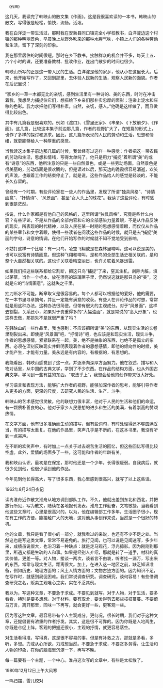      《作画》 

  这几天，我读完了韩映山的散文集《作画》。这是我很喜欢读的一本书，韩映山的散文，写得很是轻松，愉快，流畅，活泼。 

  我在白洋淀一带生活过，那时我在安新县同口镇完全小学校教书，白洋淀边这个村镇的那种明丽景色，早晨晚上从野外吹来的那种水腥气味，小镇上人们的各种劳动和生活，留下了深刻的印象。 

  我在那里居住的时间很短，那时在乡下教书，接触群众的机会并不多，每天上五、六个小时的课，还要准备教材、批改作业，连出门散步的时间也很少。 

  韩映山所写的正是这一带人民的生活。白洋淀是他的家乡，他从小在这里长大。后来，他开始写作了，又回到那里，去体验人民新的生活，观察人民新的面貌。作者在后记里说： 

  “家乡的一草一木都无比的亲切，感到生活里有一种诗的、美的东西，时时在冲击着我，我想尽力捕捉住它们，想描绘下乡亲们那朴实忠厚的面影；渲染上淀水和庄稼的色彩。我力求把他们写得朴素，自然，亲切，感人。”他确是这样做了，而且做得比较出色。 

  其中有几篇我是很喜欢的。例如《渡口》、《雪里还家》、《串亲》、《下放前夕》、《作画》。这几篇，比较这本集子前边那几篇，作者的视野扩大了，在短篇的形式上，也作了多样的探讨和追求。因此，这几篇所表现的人民的劳动和生活，思想和情绪，就更能够给人一种厚重的感觉。 

  当我读这本集子前边那几篇的时候，我曾经有过这样一种感觉：作者把这一带农民的劳动和生活，思想和情绪，写得太单纯了。他只是用力“捕捉”着所谓“美”的或有“诗意”的东西，他所注意的只是一些自然景色，或是一些劳动场面。自然景色是很美丽的，劳动场面是很欢腾的，但是读过以后，那天边的晚霞很容易消逝，欢笑的声浪，也跟着工作的结束停止了。就是说，这些作品给人的感觉是轻淡的，不能长久存留的。 

  曾经有一个时期，有些评论家在一些人的作品里，发现了所谓“独具风格”、“诗情画意”、“抒情诗”、“风景画”，甚至“女人头上的珠花”。我读了这些评论，有时感到很是茫然。 

  按说，什么作家都是有他自己的风格的，这里所谓“独具风格”，究竟是些什么内容？有些评论，不是从作品的全部内容和它的全部感染力量着眼，不是从作品反映的现实，所表现的时代精神，以及人民在某一时期的思想感情着眼，而仅仅从作品的某些章节和文字着眼，使得一些读者在阅读这些作品的时候，就只是去“捕捉”美丽的字句，诗意的情调。在他们开始写作的时候就不知不觉地受到影响。 

  不妨打这样一个比喻：有一只鸟，凌空飞翔或是在森林里啼叫，这可以说是美的，也可以说富有诗情画意。但这种飞翔和啼叫，是和鸟的全部生活史相关联的，是和整个大自然相关联的。这也许关联着晴空丽日，也许关联着风暴迅雷。 

  如果我们把这些联系都给它割断，把这只鸟“捕捉”了来，窒其生机，剖除内脏，填以茅草，当作一个标本，放在漂亮的玻璃匣子里，仍然说这就是那只鸟的“美”，这就是它的“诗情画意”。这就失之千里。 

  抽刀断水不可能，断章取义是很容易的。每个人都可以根据他的爱好，他的需要，在一本书里寻章摘句，并且一定能有满意的收获。有些人在评论作品的时想，常常就是用这种办法，这种办法很简便，但带有很大的主观成分。对于“风景画”，这样去割裂，关系还小，如果对于贵重得多的“大幅油画”，就是常说的“高大形象”，也这样去做，那损失不是就很严重了吗？ 

  在韩映山的一些作品里，我也感到：不应该把所谓“美”的东西，从现实生活的长卷里割裂出来。即使是“风景画”吧，“抒情诗”吧，也应该是和现实生活，现实斗争，作者的思想感情，紧紧联系在一起。美，绝不是抽象的东西，也绝不是孤立的东西。必须在深刻反映现实并鲜明表现着作者的思想感情，即他的倾向性的时候，美才能产生，才能有力量。美永远是有内容的，有根据的，有思想的。 

  我能看出，韩映山感觉到了这一点，并逐渐向深厚方面努力。他在叙述、描写和人物对话里，从中国的古典文学，学到了不少东西。在作品的结构方面，也从外国古典文学，学习到一些有益的东西。“取法乎上”，我想会给他的创作带来很大好处。 

  学习语言和表现方法，能够扩大作者的视野，能够加深作者的思考，能够引导作者从更多的方面，更深的尺度，去研究人民的生活、生产、斗争。 

  韩映山的艺术感觉很灵敏，他的联想力很丰富，他对于人民的生活和他们的命运，有一颗质朴善良的心。他对于家乡人民思想的进步和生活的美满，有着崇高的赞颂热情。 

  在文字方面，他有很多准确而生动的描写，但有些词句，有时处理得还不够圆满妥当，有的描写太重复。在他的作品里，笑声几乎是不断的，在这本书里，我没有听到一点哭声。 

  在不断的欢笑声中，有时加上一点关于过去艰苦生活的回忆，但这些回忆写得比较空虚。此外，爱情的场面多了一些，这可能和作者的年龄有关。 

  我和映山认识，最初是在保定，那时他还是一个少年，长得很瘦弱。自我病后，就很少见到他，也很少读到他的作品。 

  今年见到他长得高大，写了很多东西，我心里感到很高兴，就写了以上这些话。 

  1962年8月24日夜记 

  读冉淮舟近作散文淮舟从地方调到部队工作，不久，他就出差到东北和西北，并把旅行所见，写为散文，陆续在各地报刊发表。淮舟工作勤奋，文笔敏捷，当我看到他这些文章时，心里是很高兴的。以为，他在编辑部工作多年，生活圈子很小，现在有工作的方便，能接触广大的天地，这对他从事创作来说，当然是一个很好的转机。 

  他的文章，我只是看了很小的一部分，就我看过的来说，也还有不少不足之处。当然这也是写这类文章，常常不易避免的。旅行见闻，也可以说是见闻速写，多少年来，成绩虽说很大，也沿习着一种缺点：就是走马观花，浮光掠影。因为刚刚到那里，所遇又都是生疏的人和事。如果是经别人介绍，那就是转了一道手，材料的真实价值，更差一等。对人物，接谈一两次，谈者言不由衷，听者挂一漏万，写出来的东西，常常与现实生活，距离很大。加上，在进入这一地区之前，缺乏知识准备，例如历史、地理方面的；风土人情方面的；文物古迹方面的。因为知识不足，在写作时，就感到局促困难。我们常说调查研究。调查研究，谈何容易！有些借调查研究之名，贩卖主观唯心之实，实在不乏其例。 

  我以为，写这种文章，不要急于求成。不要见到就写。对于人物，对于生活，要多看看，特别是要多想想。对于材料，要有取舍，要舍得剪去那些枝枝蔓蔓。不要倚马万言。离开那里，回味一下再写，就会更好一些，更客观一些。 

  因为写这种文章，最容易带有个人主观成分。更何况，很长时期，我们对于这种文章，还提倡要有浓重的作者抒发。其实，这是很不可靠的。因为你既是人地两生，你既是仓促上阵，客观的把握还很小，主观的抒情，就更容易落空。 

  对生活看得准，写得真，这是很不容易的事。但是有补救之方，那就是多看，多听，多想。力戒从心所欲，力戒想当然。不要急于求成，不要贪多务得。让生活和人物的印象，在你的脑海里沉淀一下，再写不晚。 

  每一篇要有一个主题，一个中心。淮舟这次写的文章中，有些是太松散了。 

  1980年12月12日上午大风寒 

  一鸣扫描，雪儿校对 

